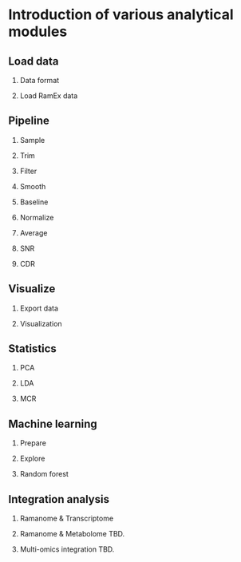 # Introduction of various analytical modules

## Load data

1. Data format

2. Load RamEx data

## Pipeline

1. Sample

2. Trim

3. Filter

4. Smooth

5. Baseline

6. Normalize

7. Average

8. SNR

9. CDR

## Visualize

1. Export data

2. Visualization

## Statistics

1. PCA

2. LDA

3. MCR

## Machine learning

1. Prepare

2. Explore

3. Random forest

## Integration analysis

1. Ramanome & Transcriptome

2. Ramanome & Metabolome
TBD.

3. Multi-omics integration
TBD.
